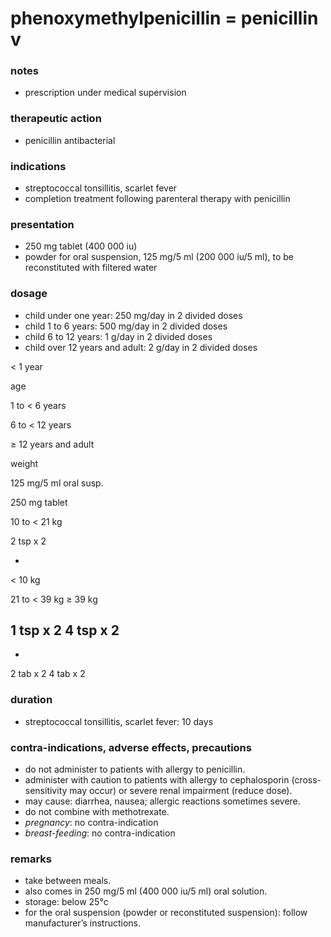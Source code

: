 # phenoxymethylpenicillin = penicillin v

### notes
+ prescription under medical supervision

### therapeutic action
+ penicillin antibacterial

### indications
+ streptococcal tonsillitis, scarlet fever
+ completion treatment following parenteral therapy with penicillin

### presentation
+ 250 mg tablet (400 000 iu)
+ powder for oral suspension, 125 mg/5 ml (200 000 iu/5 ml), to be reconstituted with filtered water

### dosage
+ child under one year: 250 mg/day in 2 divided doses
+ child 1 to 6 years: 500 mg/day in 2 divided doses
+ child 6 to 12 years: 1 g/day in 2 divided doses
+ child over 12 years and adult: 2 g/day in 2 divided doses

< 1 year

age

1 to < 6 years

6 to < 12 years

≥ 12 years and adult


weight

125 mg/5 ml oral susp.

250 mg tablet

10 to < 21 kg

2 tsp x 2

-

< 10 kg

21 to < 39 kg
≥ 39 kg

1 tsp x 2
4 tsp x 2
-

-

2 tab x 2
4 tab x 2

### duration
+ streptococcal tonsillitis, scarlet fever: 10 days

### contra-indications, adverse effects, precautions
+ do not administer to patients with allergy to penicillin.
+ administer with caution to patients with allergy to cephalosporin (cross-sensitivity may occur) or severe renal impairment (reduce dose).
+ may cause: diarrhea, nausea; allergic reactions sometimes severe.
+ do not combine with methotrexate.
+ *pregnancy*: no contra-indication
+ *breast-feeding*: no contra-indication

### remarks
+ take between meals.
+ also comes in 250 mg/5 ml (400 000 iu/5 ml) oral solution.
+ storage: below 25°c
+ for the oral suspension (powder or reconstituted suspension): follow manufacturer’s instructions.